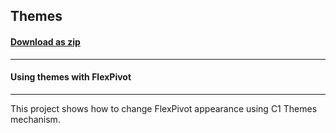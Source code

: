 ## Themes
#### [Download as zip](https://grapecity.github.io/DownGit/#/home?url=https://github.com/GrapeCity/ComponentOne-WinForms-Samples/tree/master/NetFramework\FlexPivot\VB\Themes)
____
#### Using themes with FlexPivot
____
This project shows how to change FlexPivot appearance using C1 Themes mechanism. 